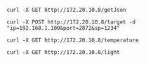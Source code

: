 ```
curl -X GET http://172.20.10.8/getJson
```


```
curl -X POST http://172.20.10.8/target -d "ip=192.168.1.100&port=2872&sp=1234"
```

```
curl -X GET http://172.20.10.8/temperature
```

```
curl -X GET http://172.20.10.8/light
```
